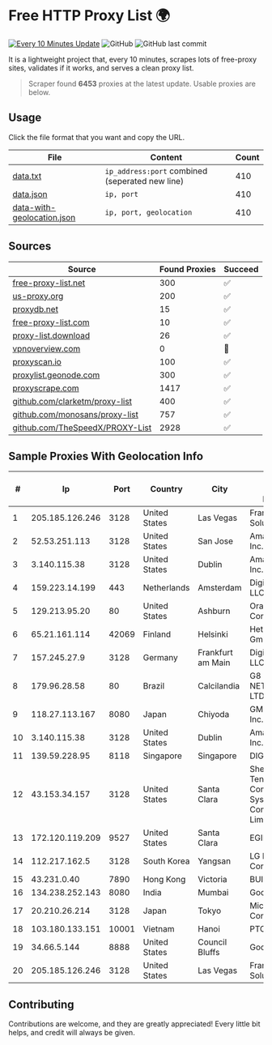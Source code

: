
# Free HTTP Proxy List 🌍

[![Every 10 Minutes Update](https://github.com/mertguvencli/http-proxy-list/actions/workflows/main.yml/badge.svg?branch=main)](https://github.com/mertguvencli/http-proxy-list/actions/workflows/main.yml)
![GitHub](https://img.shields.io/github/license/mertguvencli/http-proxy-list)
![GitHub last commit](https://img.shields.io/github/last-commit/mertguvencli/http-proxy-list)

It is a lightweight project that, every 10 minutes, scrapes lots of free-proxy sites, validates if it works, and serves a clean proxy list.


> Scraper found **6453** proxies at the latest update. Usable proxies are below.

## Usage

Click the file format that you want and copy the URL.


|File|Content|Count|
|----|-------|-----|
|[data.txt](https://raw.githubusercontent.com/mertguvencli/http-proxy-list/main/proxy-list/data.txt)|`ip_address:port` combined (seperated new line)|410|
|[data.json](https://raw.githubusercontent.com/mertguvencli/http-proxy-list/main/proxy-list/data.json)|`ip, port`|410|
|[data-with-geolocation.json](https://raw.githubusercontent.com/mertguvencli/http-proxy-list/main/proxy-list/data-with-geolocation.json)|`ip, port, geolocation`|410|

## Sources

|Source|Found Proxies|Succeed|
|------|-------------|-------|
|[free-proxy-list.net](https://free-proxy-list.net)|300|✅|
|[us-proxy.org](https://www.us-proxy.org)|200|✅|
|[proxydb.net](http://proxydb.net)|15|✅|
|[free-proxy-list.com](https://free-proxy-list.com/?page=&port=&type%5B%5D=http&type%5B%5D=https&up_time=0&search=Search)|10|✅|
|[proxy-list.download](https://www.proxy-list.download/HTTP)|26|✅|
|[vpnoverview.com](https://vpnoverview.com/privacy/anonymous-browsing/free-proxy-servers)|0|🚫|
|[proxyscan.io](https://www.proxyscan.io)|100|✅|
|[proxylist.geonode.com](https://proxylist.geonode.com/api/proxy-list?limit=300&page=1&sort_by=lastChecked&sort_type=desc&protocols=http,https)|300|✅|
|[proxyscrape.com](https://api.proxyscrape.com/v2/?request=displayproxies&protocol=http&timeout=10000&country=all&ssl=all&anonymity=all)|1417|✅|
|[github.com/clarketm/proxy-list](https://raw.githubusercontent.com/clarketm/proxy-list/master/proxy-list-raw.txt)|400|✅|
|[github.com/monosans/proxy-list](https://raw.githubusercontent.com/monosans/proxy-list/main/proxies/http.txt)|757|✅|
|[github.com/TheSpeedX/PROXY-List](https://raw.githubusercontent.com/TheSpeedX/PROXY-List/master/http.txt)|2928|✅|


## Sample Proxies With Geolocation Info

|#|Ip|Port|Country|City|Internet Service Provider|
|-|--|----|-------|----|-------------------------|
|1|205.185.126.246|3128|United States|Las Vegas|FranTech Solutions|
|2|52.53.251.113|3128|United States|San Jose|Amazon.com, Inc.|
|3|3.140.115.38|3128|United States|Dublin|Amazon.com, Inc.|
|4|159.223.14.199|443|Netherlands|Amsterdam|DigitalOcean, LLC|
|5|129.213.95.20|80|United States|Ashburn|Oracle Corporation|
|6|65.21.161.114|42069|Finland|Helsinki|Hetzner Online GmbH|
|7|157.245.27.9|3128|Germany|Frankfurt am Main|DigitalOcean, LLC|
|8|179.96.28.58|80|Brazil|Calcilandia|G8 NETWORKS LTDA|
|9|118.27.113.167|8080|Japan|Chiyoda|GMO Internet, Inc.|
|10|3.140.115.38|3128|United States|Dublin|Amazon.com, Inc.|
|11|139.59.228.95|8118|Singapore|Singapore|DIGITALOCEAN|
|12|43.153.34.157|3128|United States|Santa Clara|Shenzhen Tencent Computer Systems Company Limited|
|13|172.120.119.209|9527|United States|Santa Clara|EGIHosting|
|14|112.217.162.5|3128|South Korea|Yangsan|LG DACOM Corporation|
|15|43.231.0.40|7890|Hong Kong|Victoria|BUILDCLOUD|
|16|134.238.252.143|8080|India|Mumbai|Google LLC|
|17|20.210.26.214|3128|Japan|Tokyo|Microsoft Corporation|
|18|103.180.133.151|10001|Vietnam|Hanoi|PTCNHOALAC|
|19|34.66.5.144|8888|United States|Council Bluffs|Google LLC|
|20|205.185.126.246|3128|United States|Las Vegas|FranTech Solutions|



## Contributing

Contributions are welcome, and they are greatly appreciated! Every
little bit helps, and credit will always be given.

